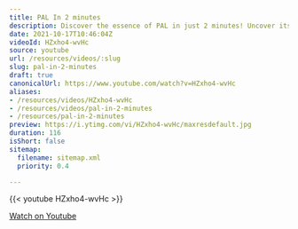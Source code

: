 ```yaml
---
title: PAL In 2 minutes
description: Discover the essence of PAL in just 2 minutes! Uncover its key features and benefits in a quick, engaging overview. Perfect for a fast-paced understanding!
date: 2021-10-17T10:46:04Z
videoId: HZxho4-wvHc
source: youtube
url: /resources/videos/:slug
slug: pal-in-2-minutes
draft: true
canonicalUrl: https://www.youtube.com/watch?v=HZxho4-wvHc
aliases:
- /resources/videos/HZxho4-wvHc
- /resources/videos/pal-in-2-minutes
- /resources/pal-in-2-minutes
preview: https://i.ytimg.com/vi/HZxho4-wvHc/maxresdefault.jpg
duration: 116
isShort: false
sitemap:
  filename: sitemap.xml
  priority: 0.4

---
```

{{< youtube HZxho4-wvHc >}} 
  
 [Watch on Youtube](https://www.youtube.com/watch?v=HZxho4-wvHc)
